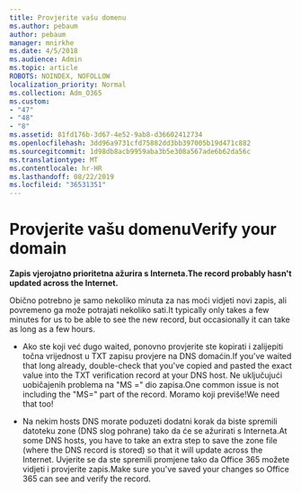 ```yaml
---
title: Provjerite vašu domenu
ms.author: pebaum
author: pebaum
manager: mnirkhe
ms.date: 4/5/2018
ms.audience: Admin
ms.topic: article
ROBOTS: NOINDEX, NOFOLLOW
localization_priority: Normal
ms.collection: Adm_O365
ms.custom:
- "47"
- "48"
- "8"
ms.assetid: 81fd176b-3d67-4e52-9ab8-d36602412734
ms.openlocfilehash: 3dd96a9731cfd75882dd3bb397005b19d471c882
ms.sourcegitcommit: 1d98db8acb9959aba3b5e308a567ade6b62da56c
ms.translationtype: MT
ms.contentlocale: hr-HR
ms.lasthandoff: 08/22/2019
ms.locfileid: "36531351"
---
```

# <a name="verify-your-domain"></a><span data-ttu-id="9b7a0-102">Provjerite vašu domenu</span><span class="sxs-lookup"><span data-stu-id="9b7a0-102">Verify your domain</span></span>

 <span data-ttu-id="9b7a0-103">**Zapis vjerojatno prioritetna ažurira s Interneta.**</span><span class="sxs-lookup"><span data-stu-id="9b7a0-103">**The record probably hasn't updated across the Internet.**</span></span>
  
<span data-ttu-id="9b7a0-104">Obično potrebno je samo nekoliko minuta za nas moći vidjeti novi zapis, ali povremeno ga može potrajati nekoliko sati.</span><span class="sxs-lookup"><span data-stu-id="9b7a0-104">It typically only takes a few minutes for us to be able to see the new record, but occasionally it can take as long as a few hours.</span></span> 
  
- <span data-ttu-id="9b7a0-105">Ako ste koji već dugo waited, ponovno provjerite ste kopirati i zalijepiti točna vrijednost u TXT zapisu provjere na DNS domaćin.</span><span class="sxs-lookup"><span data-stu-id="9b7a0-105">If you've waited that long already, double-check that you've copied and pasted the exact value into the TXT verification record at your DNS host.</span></span> <span data-ttu-id="9b7a0-106">Ne uključujući uobičajenih problema na "MS =" dio zapisa.</span><span class="sxs-lookup"><span data-stu-id="9b7a0-106">One common issue is not including the "MS=" part of the record.</span></span> <span data-ttu-id="9b7a0-107">Moramo koji previše!</span><span class="sxs-lookup"><span data-stu-id="9b7a0-107">We need that too!</span></span>

- <span data-ttu-id="9b7a0-108">Na nekim hosts DNS morate poduzeti dodatni korak da biste spremili datoteku zone (DNS slog pohrane) tako da će se ažurirati s Interneta.</span><span class="sxs-lookup"><span data-stu-id="9b7a0-108">At some DNS hosts, you have to take an extra step to save the zone file (where the DNS record is stored) so that it will update across the Internet.</span></span> <span data-ttu-id="9b7a0-109">Uvjerite se da ste spremili promjene tako da Office 365 možete vidjeti i provjerite zapis.</span><span class="sxs-lookup"><span data-stu-id="9b7a0-109">Make sure you've saved your changes so Office 365 can see and verify the record.</span></span>
